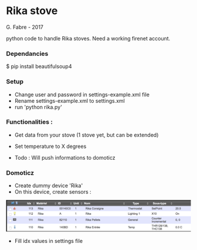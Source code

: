 # Rika stove

G. Fabre - 2017

python code to handle Rika stoves.
Need a working firenet account.

### Dependancies

$ pip install beautifulsoup4

### Setup

- Change user and password in settings-example.xml file
- Rename settings-example.xml to settings.xml
- run 'python rika.py'

### Functionalities :

- Get data from your stove (1 stove yet, but can be extended)
- Set temperature to X degrees

- Todo : Will push informations to domoticz

### Domoticz

- Create dummy device 'Rika'
- On this device, create sensors :

![alt text](https://github.com/iero/Rika-Stove/raw/master/misc/dmz_sensors.png)

- Fill idx values in settings file

